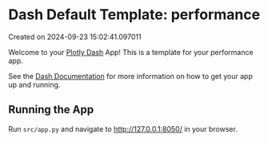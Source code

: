 # Dash Default Template: performance

Created on 2024-09-23 15:02:41.097011

Welcome to your [Plotly Dash](https://plotly.com/dash/) App! This is a template for your performance app.

See the [Dash Documentation](https://dash.plotly.com/introduction) for more information on how to get your app up and running.

## Running the App

Run `src/app.py` and navigate to http://127.0.0.1:8050/ in your browser.